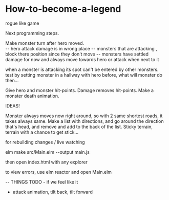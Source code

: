 # How-to-become-a-legend
rogue like game

Next programming steps.

Make monster turn after hero moved.    
    -- hero attack damage is in wrong place
    -- monsters that are attacking , block there position since they don't move
    -- monsters have settled damage for now and always move towards hero or attack when next to it       

when a monster is attacking its spot can't be entered by other monsters.
test by setting monster in a hallway with hero before, what will monster do then...

Give hero and monster hit-points. Damage removes hit-points.
Make a monster death animation.



IDEAS!

Monster always moves now right around, so with 2 same shortest roads, it takes always same. Make a list with directions,
        and go around the direction that's head, and remove and add to the back of the list.
Sticky terrain, terrain with a chance to get stick...





for rebuilding changes / live watching 

elm make src/Main.elm --output main.js

then open index.html with any explorer


to view errors, use elm reactor and open Main.elm


 -- THINGS TODO - if we feel like it
 
- attack animation, tilt back, tilt forward